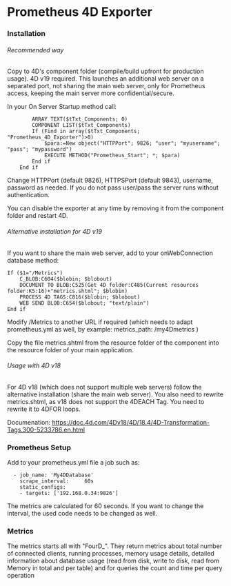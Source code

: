 # Prometheus 4D Exporter



### Installation

###### Recommended way

Copy to 4D's component folder (compile/build upfront for production usage). 4D v19 required. This launches an additional web server on a separated port, not sharing the main web server, only for Prometheus access, keeping the main server more confidential/secure.

In your On Server Startup method call:

```
		ARRAY TEXT($tTxt_Components; 0)
		COMPONENT LIST($tTxt_Components)
		If (Find in array($tTxt_Components; "Prometheus_4D_Exporter")>0)
			$para:=New object("HTTPPort"; 9826; "user"; "myusername"; "pass"; "mypassword")
			EXECUTE METHOD("Prometheus_Start"; *; $para)
		End if 
	End if 
```

Change HTTPPort (default 9826), HTTPSPort (default 9843), username, password as needed. If you do not pass user/pass the server runs without authentication. 

You can disable the exporter at any time by removing it from the component folder and restart 4D.

###### Alternative installation for 4D v19

If you want to share the main web server, add to your onWebConnection database method:

```
If ($1="/Metrics")
	C_BLOB:C604($blobin; $blobout)
	DOCUMENT TO BLOB:C525(Get 4D folder:C485(Current resources folder:K5:16)+"metrics.shtml"; $blobin)
	PROCESS 4D TAGS:C816($blobin; $blobout)
	WEB SEND BLOB:C654($blobout; "text/plain")
End if 
```

Modify /Metrics to another URL if required (which needs to adapt prometheus.yml as well, by example:  metrics_path: /my4Dmetrics )

Copy the file metrics.shtml from the resource folder of the component into the resource folder of your main application.

###### Usage with 4D v18

For 4D v18 (which does not support multiple web servers) follow the alternative installation (share the main web server). You also need to rewrite metrics.shtml, as v18 does not support the 4DEACH Tag. You need to rewrite it to 4DFOR loops. 

Documenation: https://doc.4d.com/4Dv18/4D/18.4/4D-Transformation-Tags.300-5233786.en.html



### Prometheus Setup

Add to your prometheus.yml file a job such as:

```
  - job_name: 'My4DDatabase'
    scrape_interval:     60s
    static_configs:
    - targets: ['192.168.0.34:9826']	
```

The metrics are calculated for 60 seconds. If you want to change the interval, the used code needs to be changed as well.

### Metrics

The metrics starts all with "FourD_". They return metrics about total number of connected clients, running processes, memory usage details, detailed information about database usage (read from disk, write to disk, read from Memory in total and per table) and for queries the count and time per query operation

